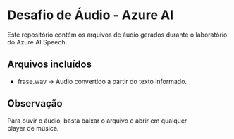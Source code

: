 # Desafio de Áudio - Azure AI

Este repositório contém os arquivos de áudio gerados durante o laboratório do Azure AI Speech.

## Arquivos incluídos
- frase.wav → Áudio convertido a partir do texto informado.

## Observação
Para ouvir o áudio, basta baixar o arquivo e abrir em qualquer player de música.
